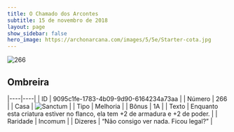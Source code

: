 ```yaml
---
title: O Chamado dos Arcontes
subtitle: 15 de novembro de 2018
layout: page
show_sidebar: false
hero_image: https://archonarcana.com/images/5/5e/Starter-cota.jpg
---
```


![266](https://cdn.keyforgegame.com/media/card_front/pt/341_266_F6GMMXCFJ9PC_pt.png)

## Ombreira

|----|----|
| ID | 9095c1fe-1783-4b09-9d90-6164234a73aa |
| Número | 266 |
| Casa | ![Sanctum](https://archonarcana.com/images/thumb/c/c7/Sanctum.png/22px-Sanctum.png "Santuário") |
| Tipo | Melhoria |
| Bônus | 1A |
| Texto | Enquanto esta criatura estiver no flanco, ela tem +2 de armadura  e +2 de poder. |
| Raridade | Incomum |
| Dizeres | “Não consigo ver nada. Ficou legal?” |